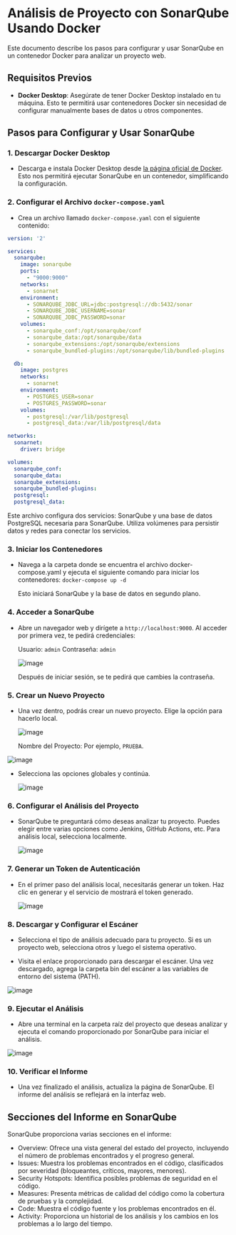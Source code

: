 # Análisis de Proyecto con SonarQube Usando Docker

Este documento describe los pasos para configurar y usar SonarQube en un contenedor Docker para analizar un proyecto web.

## Requisitos Previos

- **Docker Desktop**: Asegúrate de tener Docker Desktop instalado en tu máquina. Esto te permitirá usar contenedores Docker sin necesidad de configurar manualmente bases de datos u otros componentes.

## Pasos para Configurar y Usar SonarQube

### 1. Descargar Docker Desktop

- Descarga e instala Docker Desktop desde [la página oficial de Docker](https://www.docker.com/products/docker-desktop). Esto nos permitirá ejecutar SonarQube en un contenedor, simplificando la configuración.

### 2. Configurar el Archivo `docker-compose.yaml`

- Crea un archivo llamado `docker-compose.yaml` con el siguiente contenido:

```yaml
version: '2'

services:
  sonarqube:
    image: sonarqube
    ports:
      - "9000:9000"
    networks:
      - sonarnet
    environment:
      - SONARQUBE_JDBC_URL=jdbc:postgresql://db:5432/sonar
      - SONARQUBE_JDBC_USERNAME=sonar
      - SONARQUBE_JDBC_PASSWORD=sonar
    volumes:
      - sonarqube_conf:/opt/sonarqube/conf
      - sonarqube_data:/opt/sonarqube/data
      - sonarqube_extensions:/opt/sonarqube/extensions
      - sonarqube_bundled-plugins:/opt/sonarqube/lib/bundled-plugins

  db:
    image: postgres
    networks:
      - sonarnet
    environment:
      - POSTGRES_USER=sonar
      - POSTGRES_PASSWORD=sonar
    volumes:
      - postgresql:/var/lib/postgresql
      - postgresql_data:/var/lib/postgresql/data

networks:
  sonarnet:
    driver: bridge

volumes:
  sonarqube_conf:
  sonarqube_data:
  sonarqube_extensions:
  sonarqube_bundled-plugins:
  postgresql:
  postgresql_data:
```
Este archivo configura dos servicios: SonarQube y una base de datos PostgreSQL necesaria para SonarQube. Utiliza volúmenes para persistir datos y redes para conectar los servicios.

### 3. Iniciar los Contenedores
- Navega a la carpeta donde se encuentra el archivo docker-compose.yaml y ejecuta el siguiente comando para iniciar los contenedores:
`docker-compose up -d`

	Esto iniciará SonarQube y la base de datos en segundo plano.

### 4. Acceder a SonarQube
- Abre un navegador web y dirígete a `http://localhost:9000`. Al acceder por primera vez, te pedirá credenciales:

	Usuario: `admin`
	Contraseña: `admin`

	![image](https://github.com/user-attachments/assets/1487ff46-5693-40da-ab84-d9ece569f6ed)

	Después de iniciar sesión, se te pedirá que cambies la contraseña.

### 5. Crear un Nuevo Proyecto
- Una vez dentro, podrás crear un nuevo proyecto. Elige la opción para hacerlo local.

  ![image](https://github.com/user-attachments/assets/de8e4344-b185-4c7b-b190-9d4b7293c5af)


	Nombre del Proyecto: Por ejemplo, `PRUEBA`.

![image](https://github.com/user-attachments/assets/b7054218-dad2-474d-a7aa-a450a1eeb474)


- Selecciona las opciones globales y continúa.

  ![image](https://github.com/user-attachments/assets/3eed20f0-2d9b-484b-abb2-a9e55defd24a)

	
### 6. Configurar el Análisis del Proyecto
- SonarQube te preguntará cómo deseas analizar tu proyecto. Puedes elegir entre varias opciones como Jenkins, GitHub Actions, etc. Para análisis local, selecciona localmente.

  ![image](https://github.com/user-attachments/assets/2234fc6d-f809-4c87-b29b-bf73096b53a3)


### 7. Generar un Token de Autenticación
- En el primer paso del análisis local, necesitarás generar un token. Haz clic en generar y el servicio de mostrará el token generado.

  ![image](https://github.com/user-attachments/assets/da836e77-3e0b-42f4-a968-510ed85f8af9)


### 8. Descargar y Configurar el Escáner
- Selecciona el tipo de análisis adecuado para tu proyecto. Si es un proyecto web, selecciona otros y luego el sistema operativo.

- Visita el enlace proporcionado para descargar el escáner. Una vez descargado, agrega la carpeta bin del escáner a las variables de entorno del sistema (PATH).

![image](https://github.com/user-attachments/assets/68f57f42-78ff-4b26-967a-7b32b4ae53b0)


### 9. Ejecutar el Análisis
- Abre una terminal en la carpeta raíz del proyecto que deseas analizar y ejecuta el comando proporcionado por SonarQube para iniciar el análisis.

![image](https://github.com/user-attachments/assets/2cdf4ba7-0da6-45c3-9b4e-a453eb80917a)

### 10. Verificar el Informe
- Una vez finalizado el análisis, actualiza la página de SonarQube. El informe del análisis se reflejará en la interfaz web.

## Secciones del Informe en SonarQube
SonarQube proporciona varias secciones en el informe:

- Overview: Ofrece una vista general del estado del proyecto, incluyendo el número de problemas encontrados y el progreso general.
- Issues: Muestra los problemas encontrados en el código, clasificados por severidad (bloqueantes, críticos, mayores, menores).
- Security Hotspots: Identifica posibles problemas de seguridad en el código.
- Measures: Presenta métricas de calidad del código como la cobertura de pruebas y la complejidad.
- Code: Muestra el código fuente y los problemas encontrados en él.
- Activity: Proporciona un historial de los análisis y los cambios en los problemas a lo largo del tiempo.

